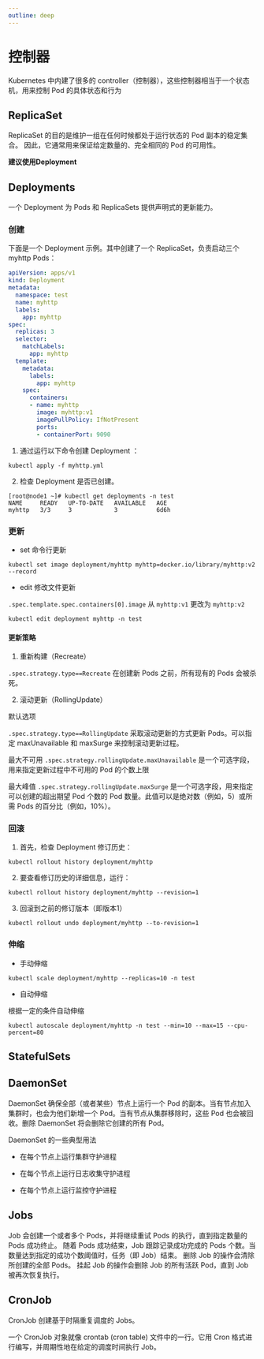 ```yaml
---
outline: deep
---
```


# 控制器

Kubernetes 中内建了很多的 controller（控制器），这些控制器相当于一个状态机，用来控制 Pod 的具体状态和行为

## ReplicaSet

ReplicaSet 的目的是维护一组在任何时候都处于运行状态的 Pod 副本的稳定集合。 因此，它通常用来保证给定数量的、完全相同的 Pod 的可用性。

**建议使用Deployment**

## Deployments

一个 Deployment 为 Pods 和 ReplicaSets 提供声明式的更新能力。

### 创建

下面是一个 Deployment 示例。其中创建了一个 ReplicaSet，负责启动三个 myhttp Pods：

```yaml
apiVersion: apps/v1
kind: Deployment
metadata:
  namespace: test
  name: myhttp
  labels:
    app: myhttp
spec:
  replicas: 3
  selector:
    matchLabels:
      app: myhttp
  template:
    metadata:
      labels:
        app: myhttp
    spec:
      containers:
      - name: myhttp
        image: myhttp:v1
        imagePullPolicy: IfNotPresent
        ports:
        - containerPort: 9090
```

1. 通过运行以下命令创建 Deployment ：

```shell
kubectl apply -f myhttp.yml
```

2. 检查 Deployment 是否已创建。

```shell
[root@node1 ~]# kubectl get deployments -n test
NAME     READY   UP-TO-DATE   AVAILABLE   AGE
myhttp   3/3     3            3           6d6h
```

### 更新

+ set 命令行更新

```shell
kubectl set image deployment/myhttp myhttp=docker.io/library/myhttp:v2 --record
```

+ edit 修改文件更新

`.spec.template.spec.containers[0].image` 从 `myhttp:v1` 更改为 `myhttp:v2`

```shell
kubectl edit deployment myhttp -n test
```

#### 更新策略

1. 重新构建（Recreate）

`.spec.strategy.type==Recreate` 在创建新 Pods 之前，所有现有的 Pods 会被杀死。

2. 滚动更新（RollingUpdate）

默认选项

`.spec.strategy.type==RollingUpdate` 采取滚动更新的方式更新 Pods。可以指定 maxUnavailable 和 maxSurge 来控制滚动更新过程。

最大不可用 `.spec.strategy.rollingUpdate.maxUnavailable` 是一个可选字段，用来指定更新过程中不可用的 Pod 的个数上限

最大峰值 `.spec.strategy.rollingUpdate.maxSurge` 是一个可选字段，用来指定可以创建的超出期望 Pod 个数的 Pod 数量。此值可以是绝对数（例如，5）或所需 Pods 的百分比（例如，10%）。

### 回滚

1. 首先，检查 Deployment 修订历史：

```shell
kubectl rollout history deployment/myhttp
```

2. 要查看修订历史的详细信息，运行：

```shell
kubectl rollout history deployment/myhttp --revision=1
```

3. 回滚到之前的修订版本（即版本1）

```shell
kubectl rollout undo deployment/myhttp --to-revision=1
```

### 伸缩

+ 手动伸缩

```shell
kubectl scale deployment/myhttp --replicas=10 -n test
```

+ 自动伸缩

根据一定的条件自动伸缩

```shell
kubectl autoscale deployment/myhttp -n test --min=10 --max=15 --cpu-percent=80
```

## StatefulSets

## DaemonSet

DaemonSet 确保全部（或者某些）节点上运行一个 Pod 的副本。当有节点加入集群时，也会为他们新增一个 Pod。当有节点从集群移除时，这些 Pod 也会被回收。删除 DaemonSet 将会删除它创建的所有 Pod。

DaemonSet 的一些典型用法

+ 在每个节点上运行集群守护进程

+ 在每个节点上运行日志收集守护进程

+ 在每个节点上运行监控守护进程

## Jobs

Job 会创建一个或者多个 Pods，并将继续重试 Pods 的执行，直到指定数量的 Pods 成功终止。 随着 Pods 成功结束，Job 跟踪记录成功完成的 Pods 个数。当数量达到指定的成功个数阈值时，任务（即 Job）结束。 删除 Job 的操作会清除所创建的全部 Pods。 挂起 Job 的操作会删除 Job 的所有活跃 Pod，直到 Job 被再次恢复执行。

## CronJob

CronJob 创建基于时隔重复调度的 Jobs。

一个 CronJob 对象就像 crontab (cron table) 文件中的一行。它用 Cron 格式进行编写，并周期性地在给定的调度时间执行 Job。
